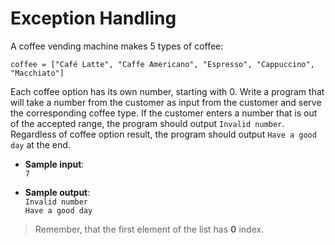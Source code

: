 # Exception Handling

A coffee vending machine makes 5 types of coffee:
```
coffee = ["Café Latte", "Caffe Americano", "Espresso", "Cappuccino", "Macchiato"] 
```

Each coffee option has its own number, starting with 0. Write a program that will take a number from the customer as input from the customer and serve the corresponding coffee type. If the customer enters a number that is out of the accepted range, the program should output `Invalid number`. Regardless of coffee option result, the program should output `Have a good day` at the end.

- **Sample input**:   
`7`

- **Sample output**:  
`Invalid number`  
`Have a good day`  

>Remember, that the first element of the list has **0** index.
